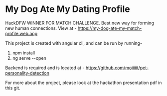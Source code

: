 # My Dog Ate My Dating Profile

HackDFW WINNER FOR MATCH CHALLENGE. Best new way for forming new human connections.
View at - https://my-dog-ate-my-match-profile.web.app

This project is created with angular cli, and can be run by running-
1. npm install
2. ng serve --open 

Backend is required and is located at - https://github.com/moiiiiit/pet-personality-detection

For more about the project, please look at the hackathon presentation pdf in this git.
